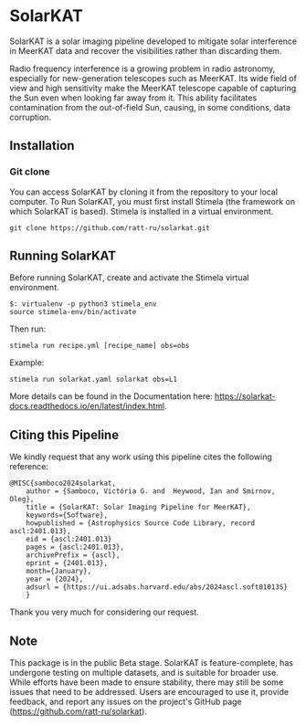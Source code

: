 # SolarKAT

SolarKAT is a solar imaging pipeline developed to mitigate solar interference in MeerKAT data and recover the visibilities rather than discarding them.

Radio frequency interference is a growing problem in radio astronomy, especially for new-generation telescopes such as MeerKAT. Its wide field of view and high sensitivity make the MeerKAT telescope capable of capturing the Sun even when looking far away from it. This ability facilitates contamination from the out-of-field Sun, causing, in some conditions, data corruption.

## Installation 

### Git clone
You can access SolarKAT by cloning it from the repository to your local computer. To Run SolarKAT, you must first install Stimela (the framework on which SolarKAT is based). Stimela is installed in a virtual environment.

```
git clone https://github.com/ratt-ru/solarkat.git

```

## Running SolarKAT 

Before running SolarKAT, create and activate the Stimela virtual environment. 

```
$: virtualenv -p python3 stimela_env
source stimela-env/bin/activate
```
Then run:
```
stimela run recipe.yml [recipe_name] obs=obs
```
Example: 
```
stimela run solarkat.yaml solarkat obs=L1
```

More details can be found in the Documentation here: https://solarkat-docs.readthedocs.io/en/latest/index.html.


## Citing this Pipeline

We kindly request that any work using this pipeline cites the following reference:
```
@MISC{samboco2024solarkat,
    author = {Samboco, Victória G. and  Heywood, Ian and Smirnov, Oleg},
    title = {SolarKAT: Solar Imaging Pipeline for MeerKAT},
    keywords={Software},
    howpublished = {Astrophysics Source Code Library, record ascl:2401.013},
    eid = {ascl:2401.013}
    pages = {ascl:2401.013},
    archivePrefix = {ascl},
    eprint = {2401.013},
    month={January},
    year = {2024},
    adsurl = {https://ui.adsabs.harvard.edu/abs/2024ascl.soft01013S}
    }
```
Thank you very much for considering our request.


## Note

This package is in the public Beta stage. SolarKAT is feature-complete, has undergone testing on multiple datasets, and is suitable for broader use. While efforts have been made to ensure stability, there may still be some issues that need to be addressed. Users are encouraged to use it, provide feedback, and report any issues on the project's GitHub page (https://github.com/ratt-ru/solarkat).
